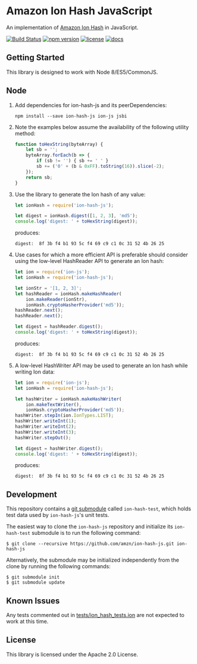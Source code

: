 # Amazon Ion Hash JavaScript

An implementation of [Amazon Ion Hash](http://amzn.github.io/ion-hash) in JavaScript.

[![Build Status](https://travis-ci.org/amzn/ion-hash-js.svg?branch=master)](https://travis-ci.org/amzn/ion-hash-js)
[![npm version](https://img.shields.io/npm/v/ion-hash-js.svg)](https://www.npmjs.com/package/ion-hash-js)
[![license](https://img.shields.io/hexpm/l/plug.svg)](https://github.com/amzn/ion-hash-js/blob/master/LICENSE)
[![docs](https://img.shields.io/badge/docs-api-green.svg?style=flat-square)](https://amzn.github.io/ion-hash-js/api)

## Getting Started

This library is designed to work with Node 8/ES5/CommonJS.

## Node

1. Add dependencies for ion-hash-js and its peerDependencies:
    ```
    npm install --save ion-hash-js ion-js jsbi
    ```

1. Note the examples below assume the availability of
   the following utility method:
    ```javascript
    function toHexString(byteArray) {
        let sb = '';
        byteArray.forEach(b => {
            if (sb != '') { sb += ' ' }
            sb += ('0' + (b & 0xFF).toString(16)).slice(-2);
        });
        return sb;
    }
    ```

1. Use the library to generate the Ion hash of any value:
    ```javascript
    let ionHash = require('ion-hash-js');

    let digest = ionHash.digest([1, 2, 3], 'md5');
    console.log('digest: ' + toHexString(digest));
    ```

    produces:

    ```digest:  8f 3b f4 b1 93 5c f4 69 c9 c1 0c 31 52 4b 26 25```

1. Use cases for which a more efficient API is preferable
   should consider using the low-level HashReader API
   to generate an Ion hash:

    ```javascript
    let ion = require('ion-js');
    let ionHash = require('ion-hash-js');

    let ionStr = '[1, 2, 3]';
    let hashReader = ionHash.makeHashReader(
        ion.makeReader(ionStr),
        ionHash.cryptoHasherProvider('md5'));
    hashReader.next();
    hashReader.next();

    let digest = hashReader.digest();
    console.log('digest: ' + toHexString(digest));
    ```

    produces:

    ```digest:  8f 3b f4 b1 93 5c f4 69 c9 c1 0c 31 52 4b 26 25```

1. A low-level HashWriter API may be used to generate an Ion hash
   while writing Ion data:
    ```javascript
    let ion = require('ion-js');
    let ionHash = require('ion-hash-js');

    let hashWriter = ionHash.makeHashWriter(
        ion.makeTextWriter(),
        ionHash.cryptoHasherProvider('md5'));
    hashWriter.stepIn(ion.IonTypes.LIST);
    hashWriter.writeInt(1);
    hashWriter.writeInt(2);
    hashWriter.writeInt(3);
    hashWriter.stepOut();

    let digest = hashWriter.digest();
    console.log('digest: ' + toHexString(digest));
    ```

    produces:

    ```digest:  8f 3b f4 b1 93 5c f4 69 c9 c1 0c 31 52 4b 26 25```


## Development

This repository contains a [git submodule](https://git-scm.com/docs/git-submodule)
called `ion-hash-test`, which holds test data used by `ion-hash-js`'s unit tests.

The easiest way to clone the `ion-hash-js` repository and initialize its `ion-hash-test`
submodule is to run the following command:

```
$ git clone --recursive https://github.com/amzn/ion-hash-js.git ion-hash-js
```

Alternatively, the submodule may be initialized independently from the clone
by running the following commands:

```
$ git submodule init
$ git submodule update
```


## Known Issues

Any tests commented out in [tests/ion_hash_tests.ion](https://github.com/amzn/ion-hash-js/blob/master/tests/ion_hash_tests.ion)
are not expected to work at this time.


## License

This library is licensed under the Apache 2.0 License. 
